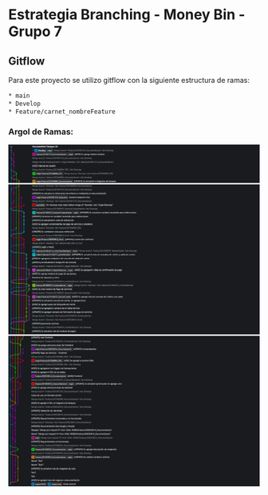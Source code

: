 # Estrategia Branching - Money Bin - Grupo 7

## Gitflow

Para este proyecto se utilizo gitflow con la siguiente estructura de ramas:

    * main
    * Develop
    * Feature/carnet_nombreFeature

### Argol de Ramas:

 ![Descripción de la imagen](./assets/gitflow3.png)
 ![Descripción de la imagen](./assets/gitflow2.png)
 ![Descripción de la imagen](./assets/gitflow1.png)